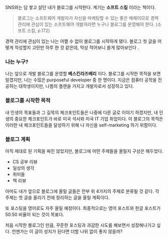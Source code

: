 SNS와는 담 쌓고 살던 내가 블로그를 시작한다.
계기는 **소프트 스킬** 이라는 책이다.

> 블로그는 소프트웨어 개발자가 자신을 마케팅할 수 있는 좋은 매체이므로 경력 관리에 관심이 있는 소프트웨어 개발자라면 누구나 블로그를 운영해야 한다. (소프트 스킬, p.172)

경력 관리에 관심이 있는 나는 어쩔 수 없이 블로그를 시작하게 됐다.
블로그 첫 글을 어떻게 작성할지 고민만 하루 한 것 같은데, 막상 적어보니 쓸게 많아보인다
.
### 나는 누구?
나는 앞으로 개발 블로그를 운영할 **베스킨라즈베리** 이다.
블로그를 시작한 목적을 보면 알겠지만, 나는 수많은 purposeful developer 중 한 명이다.
지금은 컴퓨터 공학을 전공하는 대학생이지만, 나름의 플랜을 가지고 개발자로서 성장하고 있다.

### 블로그를 시작한 목적
내 인생의 목표들과 그 길목의 체크포인트들은 나중에 다른 글로 이야기 하겠지만, 내 인생의 중요한 체크포인트가 바로 미국 석사와 미국 IT 기업 취업이다. 이 블로그의 목적은 이러한 내 체크포인트들을 달성하기 위해 나 자신을 self-marketing 하기 위함이다.

### 블로그 계획
아직 제대로 된 기획을 짜진 않았지만, 블로그에 어떤 주제들을 올릴지 구상은 해두었다.
* CS 공부 리뷰
* 일상의 생각
* 취미들
* 책 리뷰

아마도 내가 앞으로 블로그에 올릴 글들은 전부 위 4가지의 주제로 분류될 것 같다.
각 주제는 첫 글을 올리기 전에 정리하는 글을 올릴 계획이다.

또 포스팅을 영어로도 자주 올릴 예정이다. 최종적으로는 영어 포스트와 한글 포스트가 50:50 비율이 되는 것이 목표다.

처음 시작한 블로그인 만큼, 꾸준한 포스팅과 과감한 시도를 해보면서 성장해나가고 싶다. 언젠가는 이 글이 성지가 된다면 더할 나위 없이 좋지 않을까?